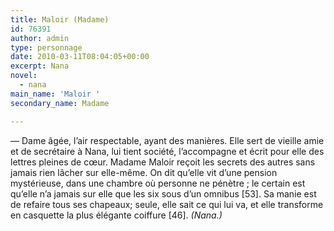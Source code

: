 ```yaml
---
title: Maloir (Madame)
id: 76391
author: admin
type: personnage
date: 2010-03-11T08:04:05+00:00
excerpt: Nana
novel:
  - nana
main_name: 'Maloir '
secondary_name: Madame

---
```

— Dame âgée, l’air respectable, ayant des manières. Elle sert de vieille amie et de secrétaire à Nana, lui tient société, l’accompagne et écrit pour elle des lettres pleines de cœur. Madame Maloir reçoit les secrets des autres sans jamais rien lâcher sur elle-même. On dit qu’elle vit d’une pension mystérieuse, dans une chambre où personne ne pénètre ; le certain est qu’elle n’a jamais sur elle que les six sous d’un omnibus [53]. Sa manie est de refaire tous ses chapeaux; seule, elle sait ce qui lui va, et elle transforme en casquette la plus élégante coiffure [46]. _(Nana.)_